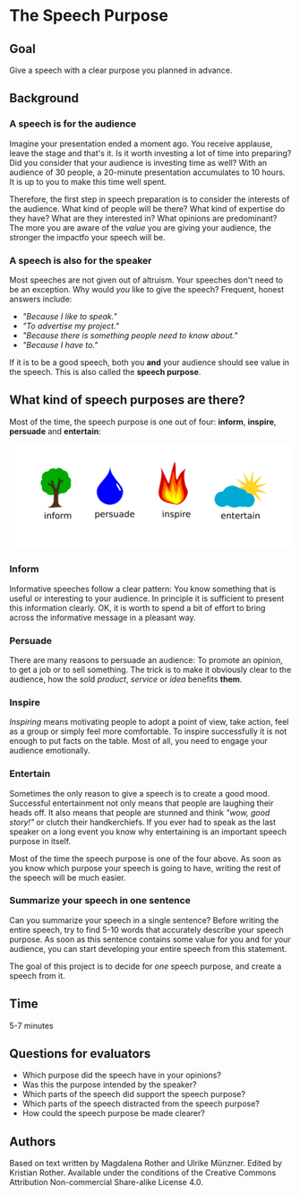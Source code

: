 
# The Speech Purpose

## Goal

Give a speech with a clear purpose you planned in advance.

## Background

### A speech is for the audience

Imagine your presentation ended a moment ago. You receive applause, leave the stage and that's it. Is it worth investing a lot of time into preparing? Did you consider that your audience is investing time as well? With an audience of 30 people, a 20-minute presentation accumulates to 10 hours. It is up to you to make this time well spent.

Therefore, the first step in speech preparation is to consider the interests of the audience. What kind of people will be there? What kind of expertise do they have? What are they interested in? What opinions are predominant? The more you are aware of the *value* you are giving your audience, the stronger the impactfo your speech will be.

### A speech is also for the speaker

Most speeches are not given out of altruism. Your speeches don't need to be an exception. Why would *you* like to give the speech? Frequent, honest answers include:

* *"Because I like to speak."*
* *"To advertise my project."*
* *"Because there is something people need to know about."*
* *"Because I have to."*

If it is to be a good speech, both you **and** your audience should see value in the speech. This is also called the **speech purpose**.

## What kind of speech purposes are there?

Most of the time, the speech purpose is one out of four: **inform**, **inspire**, **persuade** and **entertain**:

![](speech_purposes_EN.png)

### Inform

Informative speeches follow a clear pattern: You know something that is useful or interesting to your audience. In principle it is sufficient to present this information clearly. OK, it is worth to spend a bit of effort to bring across the informative message in a pleasant way.

### Persuade

There are many reasons to persuade an audience: To promote an opinion, to get a job or to sell something. The trick is to make it obviously clear to the audience, how the sold *product*, *service* or *idea* benefits **them**.

### Inspire

*Inspiring* means motivating people to adopt a point of view, take action, feel as a group or simply feel more comfortable. To inspire successfully it is not enough to put facts on the table. Most of all, you need to engage your audience emotionally.

### Entertain

Sometimes the only reason to give a speech is to create a good mood. Successful entertainment not only means that people are laughing their heads off. It also means that people are stunned and think *"wow, good story!"* or clutch their handkerchiefs. If you ever had to speak as the last speaker on a long event you know why entertaining is an important speech purpose in itself.

Most of the time the speech purpose is one of the four above. As soon as you know which purpose your speech is going to have, writing the rest of the speech will be much easier.

### Summarize your speech in one sentence

Can you summarize your speech in a single sentence? Before writing the entire speech, try to find 5-10 words that accurately describe your speech purpose. As soon as this sentence contains some value for you and for your audience, you can start developing your entire speech from this statement.

The goal of this project is to decide for *one* speech purpose, and create a speech from it.


## Time

5-7 minutes

## Questions for evaluators

* Which purpose did the speech have in your opinions?
* Was this the purpose intended by the speaker?
* Which parts of the speech did support the speech purpose?
* Which parts of the speech distracted from the speech purpose?
* How could the speech purpose be made clearer?


## Authors

Based on text written by Magdalena Rother and Ulrike Münzner. Edited by Kristian Rother. Available under the conditions of the Creative Commons Attribution Non-commercial Share-alike License 4.0.
